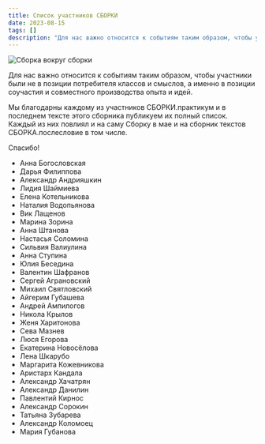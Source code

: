 ```yaml
---
title: Список участников СБОРКИ
date: 2023-08-15
tags: []
description: "Для нас важно относится к событиям таким образом, чтобы участники были не в позиции потребителя классов и смыслов, а&nbsp;..."
---
```


<!-- <img src="/media/tg-pack-sborka-vokrug.png" alt="Сборка вокруг сборки"/> -->
![Сборка вокруг сборки](/media/tg-pack-sborka-vokrug.png)


Для нас важно относится к событиям таким образом, чтобы участники были не в позиции потребителя классов и смыслов, а именно в позиции соучастия и совместного производства опыта и идей. 

Мы благодарны каждому из участников СБОРКИ.практикум и в последнем тексте этого сборника публикуем их полный список.  
Каждый из них повлиял и на саму Сборку в мае и на сборник текстов СБОРКА.послесловие в том числе.

Спасибо!

* Анна Богословская
* Дарья Филиппова
* Александр Андрияшкин
* Лидия Шаймиева
* Елена Котельникова
* Наталия Водопьянова
* Вик Лащенов
* Марина Зорина
* Анна Штанова
* Настасья Соломина
* Сильвия Валиулина
* Анна Ступина 
* Юлия Беседина
* Валентин Шафранов
* Сергей Аграновский
* Михаил Святловский
* Айгерим Губашева
* Андрей Ампилогов 
* Никола Крылов
* Женя Харитонова
* Сева Мазнев
* Люся Егорова
* Екатерина Новосёлова
* Лена Шкарубо
* Маргарита Кожевникова
* Аристарх Кандала
* Александр Хачатрян
* Александр Данилин
* Павлентий Кирнос
* Александр Сорокин
* Татьяна Зубарева
* Александр Коломоец
* Мария Губанова
